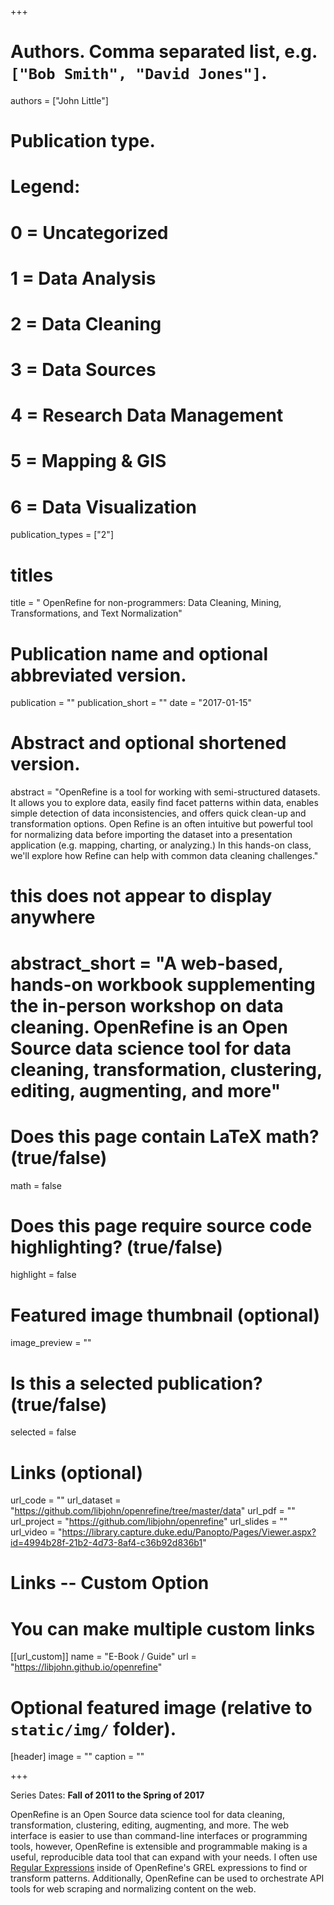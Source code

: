 +++

# Authors. Comma separated list, e.g. `["Bob Smith", "David Jones"]`.
authors = ["John Little"]

# Publication type.
# Legend:
# 0 = Uncategorized
# 1 = Data Analysis
# 2 = Data Cleaning
# 3 = Data Sources
# 4 = Research Data Management
# 5 = Mapping & GIS
# 6 = Data Visualization
publication_types = ["2"]

# titles
title = " OpenRefine for non-programmers: Data Cleaning, Mining, Transformations, and Text Normalization"

# Publication name and optional abbreviated version.
publication = ""
publication_short = ""
date = "2017-01-15"

# Abstract and optional shortened version.
abstract = "OpenRefine is a tool for working with semi-structured datasets. It allows you to explore data, easily find facet patterns within data, enables simple detection of data inconsistencies, and offers quick clean-up and transformation options. Open Refine is an often intuitive but powerful tool for normalizing data before importing the dataset into a presentation application (e.g. mapping, charting, or analyzing.) In this hands-on class, we'll explore how Refine can help with common data cleaning challenges."

# this does not appear to display anywhere
# abstract_short = "A web-based, hands-on workbook supplementing the in-person workshop on data cleaning. OpenRefine is an Open Source data science tool for data cleaning, transformation, clustering, editing, augmenting, and more"

# Does this page contain LaTeX math? (true/false)
math = false

# Does this page require source code highlighting? (true/false)
highlight = false

# Featured image thumbnail (optional)
image_preview = ""

# Is this a selected publication? (true/false)
selected = false

# Links (optional)
url_code = ""
url_dataset = "https://github.com/libjohn/openrefine/tree/master/data"
url_pdf = ""
url_project = "https://github.com/libjohn/openrefine"
url_slides = ""
url_video = "https://library.capture.duke.edu/Panopto/Pages/Viewer.aspx?id=4994b28f-21b2-4d73-8af4-c36b92d836b1"

# Links -- Custom Option
# You can make multiple custom links
[[url_custom]]
name = "E-Book / Guide"
url = "https://libjohn.github.io/openrefine"

# Optional featured image (relative to `static/img/` folder).
[header]
image = ""
caption = ""

+++

Series Dates:
**Fall of 2011 to the Spring of 2017**

OpenRefine is an Open Source data science tool for data cleaning, transformation, clustering, editing, augmenting, and more.  The web interface is easier to use than command-line interfaces or programming tools, however, OpenRefine is extensible and programmable making is a useful, reproducible data tool that can expand with your needs.  I often use [Regular Expressions](/publication/regex) inside of OpenRefine's GREL expressions to find or transform patterns.  Additionally, OpenRefine can be used to orchestrate API tools for web scraping and normalizing content on the web. 
